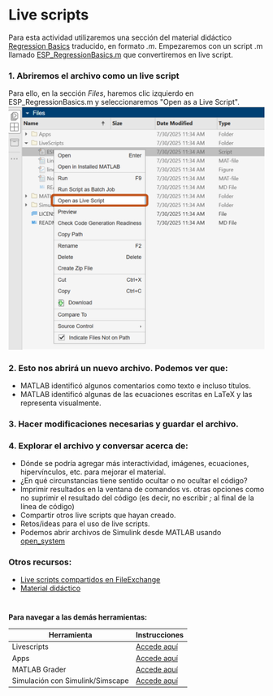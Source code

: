 # Live scripts

Para esta actividad utilizaremos una sección del material didáctico [Regression Basics](https://la.mathworks.com/matlabcentral/fileexchange/93435-regression-basics) traducido, en formato *.m*.
Empezaremos con un script .m llamado [ESP_RegressionBasics.m](https://matlab.mathworks.com/open/github/v1?repo=gabyarellano/MaterialesTallerEducadores&file=ESP_RegressionBasics.m) que convertiremos en live script.
### 1. Abriremos el archivo como un live script 
Para ello, en la sección *Files*, haremos clic izquierdo en ESP_RegressionBasics.m y seleccionaremos "Open as a Live Script".
![Alt text](OpenAsLiveScript.png)
### 2. Esto nos abrirá un nuevo archivo. Podemos ver que:

- MATLAB identificó algunos comentarios como texto e incluso títulos.
- MATLAB identificó algunas de las ecuaciones escritas en LaTeX y las representa visualmente.

### 3. Hacer modificaciones necesarias y guardar el archivo.

### 4. Explorar el archivo y conversar acerca de:
- Dónde se podría agregar más interactividad, imágenes, ecuaciones, hipervínculos, etc. para mejorar el material.
- ¿En qué circunstancias tiene sentido ocultar o no ocultar el código?
- Imprimir resultados en la ventana de comandos vs. otras opciones como no suprimir el resultado del código (es decir, no escribir *;* al final de la línea de código)
- Compartir otros live scripts que hayan creado.
- Retos/ideas para el uso de live scripts.
- Podemos abrir archivos de Simulink desde MATLAB usando [open_system](https://la.mathworks.com/help/simulink/slref/open_system.html)

### Otros recursos:

- [Live scripts compartidos en FileExchange](https://la.mathworks.com/matlabcentral/fileexchange?utf8=%E2%9C%93&term=%22live+script%22)
- [Material didáctico](https://la.mathworks.com/academia/courseware.html)

#
**Para navegar a las demás herramientas:**

| **Herramienta**                      | **Instrucciones** |
|----------------------------------|-------------|
| Livescripts                      | [Accede aquí](https://github.com/gabyarellano/MaterialesTallerEducadores/tree/master/LiveScripts) | |
| Apps                             | [Accede aquí](https://github.com/gabyarellano/MaterialesTallerEducadores/tree/master/Apps)|
| MATLAB Grader                    | [Accede aquí](https://github.com/gabyarellano/MaterialesTallerEducadores/tree/master/MATLAB%20Grader)|
| Simulación con Simulink/Simscape | [Accede aquí](https://github.com/gabyarellano/MaterialesTallerEducadores/tree/master/Simulacion) |
